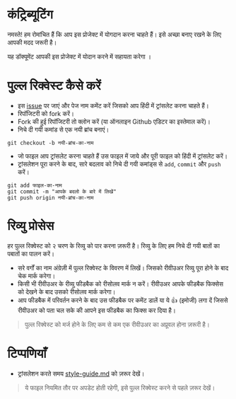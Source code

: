 # कंट्रिब्यूटिंग

नमस्ते! हम रोमांचित हैं कि आप इस प्रोजेक्ट में योगदान करना चाहते हैं। इसे अच्छा बनाए रखने के लिए आपकी मदद जरूरी है। 

यह डॉक्यूमेंट आपकी इस प्रोजेक्ट में योदान करने में सहायता करेगा ।

# पुल्ल रिक्वेस्ट कैसे करें

- इस [issue](https://github.com/gatsbyjs/gatsby-hi/issues/1) पर जाएं और पेज नाम कमेंट करें जिसको आप हिंदी में ट्रांसलेट करना चाहते हैं।
- रिपॉजिटरी को fork करें।
- Fork की हुई रिपॉजिटरी तो क्लोन करें (या ऑनलाइन Github एडिटर का इस्तेमाल करें)।
- निचे दी गयी कमांड से एक नयी ब्रांच बनाएं।
```
git checkout -b नयी-ब्रांच-का-नाम
```
- जो फाइल आप ट्रांसलेट करना चाहते हैं उस फाइल में जाये और पूरी फाइल को हिंदी में ट्रांसलेट करें।
- ट्रांसलेशन पूरा करने के बाद, सारे बदलाव को निचे दी गयी कमांड्स से `add`, `commit` और `push` करें।
```
git add फाइल-का-नाम 
git commit -m "आपके बदलो के बारे में लिखें"
git push origin नयी-ब्रांच-का-नाम
```

# रिव्यु प्रोसेस

हर पुल्ल रिक्वेस्ट को २ चरण के रिव्यु को पार करना ज़रूरी है। रिव्यु के लिए हम निचे दी गयी बातों का पबातों का पालन करें।

- सरे वर्गों का नाम अंग्रेज़ी में पुल्ल रिक्वेस्ट के विवरण में लिखें। जिसको रीवीउअर रिव्यु पूरा होने के बाद चेक मार्क करेगा।
- किसी भी रीवीउअर के रीव्यु फीडबैक को रीसोलव मार्क न करें। रीवीउअर आपके फीडबैक फिक्सेस को देखने के बाद उसको रीसोलव मार्क करेगा।
- आप फीडबैक में परिवर्तन करने के बाद उस फीडबैक पर कमेंट डालें या ये 👍 (इमोजी) लगा दें जिससे रीवीउअर को पता चल सके की आपने इस फीडबैक का फिक्स कर दिया है।
> पुल्ल रिक्वेस्ट को मर्ज होने के लिए कम से कम एक रीवीउअर का अप्रूवल होना ज़रूरी है।

# टिप्पणियाँ

- ट्रांसलेशन करते समय [style-guide.md](https://github.com/gatsbyjs/gatsby-hi/blob/master/style-guide.md) को ज़रूर देखें।


> ये फाइल नियमित तौर पर अपडेट होती रहेगी, इसे पुल्ल रिक्वेस्ट करने से पहले ज़रूर देखें।
